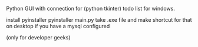 Python GUI with connection for (python tkinter) todo list for windows.

install pyinstaller
pyinstaller main.py 
take .exe file and make shortcut for that on desktop if you have a mysql configured

(only for developer geeks)
